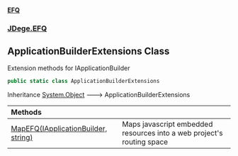 #### [EFQ](index 'index')
### [JDege.EFQ](JDege_EFQ 'JDege.EFQ')
## ApplicationBuilderExtensions Class
Extension methods for IApplicationBuilder  
```csharp
public static class ApplicationBuilderExtensions
```

Inheritance [System.Object](https://docs.microsoft.com/en-us/dotnet/api/System.Object 'System.Object') &#129106; ApplicationBuilderExtensions  

| Methods | |
| :--- | :--- |
| [MapEFQ(IApplicationBuilder, string)](ApplicationBuilderExtensions_MapEFQ_kXYHaONkTlKzZRiyqaaLOg 'JDege.EFQ.ApplicationBuilderExtensions.MapEFQ(Microsoft.AspNetCore.Builder.IApplicationBuilder, string)') | Maps javascript embedded resources into a web project's routing space<br/> |
